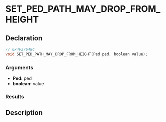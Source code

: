 # SET_PED_PATH_MAY_DROP_FROM_HEIGHT

## Declaration
```cpp
// 0x4F37648C
void SET_PED_PATH_MAY_DROP_FROM_HEIGHT(Ped ped, boolean value);
```

### Arguments
- **Ped:** ped
- **boolean:** value

### Results

## Description

